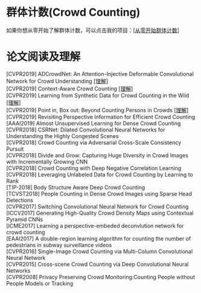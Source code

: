 # 群体计数(Crowd Counting)
如果你想从零开始了解群体计数，可以点击我的项目：[[从零开始群体计数]](https://github.com/CommissarMa/Crowd_counting_from_scratch)

# 论文阅读及理解
[CVPR2019] ADCrowdNet: An Attention-Injective Deformable Convolutional Network for Crowd Understanding
 [[理解]](./cvpr2019_ADCrowdNet/cvpr2019_ADCrowdNet.md)  
[CVPR2019] Context-Aware Crowd Counting [[理解]](./cvpr2019_CAN/cvpr2019_CAN.md)  
[CVPR2019] Learning from Synthetic Data for Crowd Counting in the Wild [[理解]](./cvpr2019_GCC/cvpr2019_GCC.md)  
[CVPR2019] Point in, Box out: Beyond Counting Persons in Crowds [[理解]](./cvpr2019_PSDDN/cvpr2019_PSDDN.md)  
[CVPR2019] Revisiting Perspective Information for Efficient Crowd Counting  
[AAAI2019] Almost Unsupervised Learning for Dense Crowd Counting  
[CVPR2018] CSRNet: Dilated Convolutional Neural Networks for Understanding the Highly Congested Scenes  
[CVPR2018] Crowd Counting via Adversarial Cross-Scale Consistency Pursuit  
[CVPR2018] Divide and Grow: Capturing Huge Diversity in Crowd Images with Incrementally Growing CNN  
[CVPR2018] Crowd Counting with Deep Negative Correlation Learning  
[CVPR2018] Leveraging Unlabeled Data for Crowd Counting by Learning to Rank  
[TIP-2018] Body Structure Aware Deep Crowd Counting  
[TCVST2018] People Counting in Dense Crowd Images using Sparse Head Detections  
[CVPR2017] Switching Convolutional Neural Network for Crowd Counting  
[ICCV2017] Generating High-Quality Crowd Density Maps using Contextual Pyramid CNNs  
[ICME2017] Learning a perspective-embeded deconvlution network for crowd counting  
[EAAI2017] A double-region learning algorithm for counting the number of pedestrians in subway surveillance videos  
[CVPR2016] Single-Image Crowd Counting via Multi-Column Convolutional Neural Network  
[CVPR2015] Cross-scene Crowd Counting via Deep Convolutional Neural Networks  
[CVPR2008] Privacy Preserving Crowd Monitoring:Counting People without People Models or Tracking  
